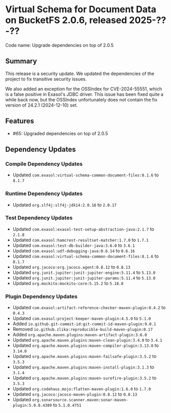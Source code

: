 # Virtual Schema for Document Data on BucketFS 2.0.6, released 2025-??-??

Code name: Upgrade dependencies on top of 2.0.5

## Summary

This release is a security update. We updated the dependencies of the project to fix transitive security issues.

We also added an exception for the OSSIndex for CVE-2024-55551, which is a false positive in Exasol's JDBC driver.
This issue has been fixed quite a while back now, but the OSSIndex unfortunately does not contain the fix version of 24.2.1 (2024-12-10) set.

## Features

* #65: Upgraded dependencies on top of 2.0.5

## Dependency Updates

### Compile Dependency Updates

* Updated `com.exasol:virtual-schema-common-document-files:8.1.6` to `8.1.7`

### Runtime Dependency Updates

* Updated `org.slf4j:slf4j-jdk14:2.0.16` to `2.0.17`

### Test Dependency Updates

* Updated `com.exasol:exasol-test-setup-abstraction-java:2.1.7` to `2.1.8`
* Updated `com.exasol:hamcrest-resultset-matcher:1.7.0` to `1.7.1`
* Updated `com.exasol:test-db-builder-java:3.6.0` to `3.6.1`
* Updated `com.exasol:udf-debugging-java:0.6.14` to `0.6.16`
* Updated `com.exasol:virtual-schema-common-document-files:8.1.6` to `8.1.7`
* Updated `org.jacoco:org.jacoco.agent:0.8.12` to `0.8.13`
* Updated `org.junit.jupiter:junit-jupiter-engine:5.11.4` to `5.13.0`
* Updated `org.junit.jupiter:junit-jupiter-params:5.11.4` to `5.13.0`
* Updated `org.mockito:mockito-core:5.15.2` to `5.18.0`

### Plugin Dependency Updates

* Updated `com.exasol:artifact-reference-checker-maven-plugin:0.4.2` to `0.4.3`
* Updated `com.exasol:project-keeper-maven-plugin:4.5.0` to `5.1.0`
* Added `io.github.git-commit-id:git-commit-id-maven-plugin:9.0.1`
* Removed `io.github.zlika:reproducible-build-maven-plugin:0.17`
* Added `org.apache.maven.plugins:maven-artifact-plugin:3.6.0`
* Updated `org.apache.maven.plugins:maven-clean-plugin:3.4.0` to `3.4.1`
* Updated `org.apache.maven.plugins:maven-compiler-plugin:3.13.0` to `3.14.0`
* Updated `org.apache.maven.plugins:maven-failsafe-plugin:3.5.2` to `3.5.3`
* Updated `org.apache.maven.plugins:maven-install-plugin:3.1.3` to `3.1.4`
* Updated `org.apache.maven.plugins:maven-surefire-plugin:3.5.2` to `3.5.3`
* Updated `org.codehaus.mojo:flatten-maven-plugin:1.6.0` to `1.7.0`
* Updated `org.jacoco:jacoco-maven-plugin:0.8.12` to `0.8.13`
* Updated `org.sonarsource.scanner.maven:sonar-maven-plugin:5.0.0.4389` to `5.1.0.4751`
